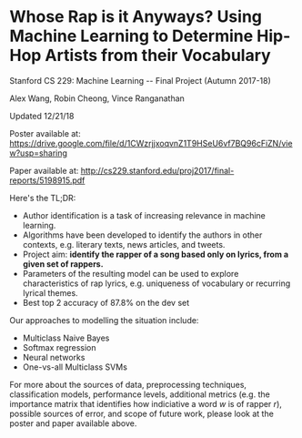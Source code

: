 # Whose Rap is it Anyways? Using Machine Learning to Determine Hip-Hop Artists from their Vocabulary

Stanford CS 229: Machine Learning -- Final Project (Autumn 2017-18)

Alex Wang, Robin Cheong, Vince Ranganathan

Updated 12/21/18

Poster available at: https://drive.google.com/file/d/1CWzrjjxoqvnZ1T9HSeU6vf7BQ96cFiZN/view?usp=sharing

Paper available at: http://cs229.stanford.edu/proj2017/final-reports/5198915.pdf

Here's the TL;DR:

- Author identification is a task of increasing relevance in machine learning.
- Algorithms have been developed to identify the authors in other contexts, e.g. literary texts, news articles, and tweets.
- Project aim: **identify the rapper of a song based only on lyrics, from a given set of rappers.**
- Parameters of the resulting model can be used to explore characteristics of rap lyrics, e.g. uniqueness of vocabulary or recurring lyrical themes.
- Best top 2 accuracy of 87.8% on the dev set

Our approaches to modelling the situation include:
- Multiclass Naive Bayes
- Softmax regression
- Neural networks
- One-vs-all Multiclass SVMs

For more about the sources of data, preprocessing techniques, classification models, performance levels, additional metrics (e.g. the importance matrix that identifies how indiciative a word _w_ is of rapper _r_), possible sources of error, and scope of future work, please look at the poster and paper available above.
